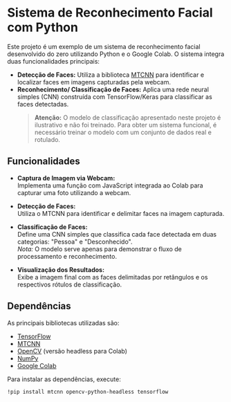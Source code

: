# Sistema de Reconhecimento Facial com Python

Este projeto é um exemplo de um sistema de reconhecimento facial desenvolvido do zero utilizando Python e o Google Colab. O sistema integra duas funcionalidades principais:

- **Detecção de Faces:** Utiliza a biblioteca [MTCNN](https://github.com/ipazc/mtcnn) para identificar e localizar faces em imagens capturadas pela webcam.
- **Reconhecimento/ Classificação de Faces:** Aplica uma rede neural simples (CNN) construída com TensorFlow/Keras para classificar as faces detectadas.  
  > **Atenção:** O modelo de classificação apresentado neste projeto é ilustrativo e não foi treinado. Para obter um sistema funcional, é necessário treinar o modelo com um conjunto de dados real e rotulado.

## Funcionalidades

- **Captura de Imagem via Webcam:**  
  Implementa uma função com JavaScript integrada ao Colab para capturar uma foto utilizando a webcam.

- **Detecção de Faces:**  
  Utiliza o MTCNN para identificar e delimitar faces na imagem capturada.

- **Classificação de Faces:**  
  Define uma CNN simples que classifica cada face detectada em duas categorias: "Pessoa" e "Desconhecido".  
  *Nota:* O modelo serve apenas para demonstrar o fluxo de processamento e reconhecimento.

- **Visualização dos Resultados:**  
  Exibe a imagem final com as faces delimitadas por retângulos e os respectivos rótulos de classificação.

## Dependências

As principais bibliotecas utilizadas são:

- [TensorFlow](https://www.tensorflow.org/)
- [MTCNN](https://github.com/ipazc/mtcnn)
- [OpenCV](https://opencv.org/) (versão headless para Colab)
- [NumPy](https://numpy.org/)
- [Google Colab](https://colab.research.google.com/)

Para instalar as dependências, execute:

```bash
!pip install mtcnn opencv-python-headless tensorflow
